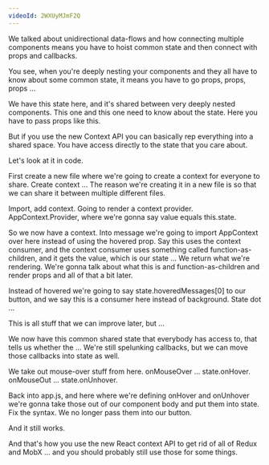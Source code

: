 ```yaml
---
videoId: 2WXUyMJmF2Q
---
```


We talked about unidirectional data-flows and how connecting multiple components means you have to hoist common state and then connect with props and callbacks.

You see, when you're deeply nesting your components and they all have to know about some common state, it means you have to go props, props, props ...

We have this state here, and it's shared between very deeply nested components. This one and this one need to know about the state. Here you have to pass props like this.

But if you use the new Context API you can basically rep everything into a shared space. You have access directly to the state that you care about.

Let's look at it in code.

First create a new file where we're going to create a context for everyone to share. Create context ... The reason we're creating it in a new file is so that we can share it between multiple different files.

Import, add context. Going to render a context provider. AppContext.Provider, where we're gonna say value equals this.state.

So we now have a context. Into message we're going to import AppContext over here instead of using the hovered prop. Say this uses the context consumer, and the context consumer uses something called function-as-children, and it gets the value, which is our state ... We return what we're rendering. We're gonna talk about what this is and function-as-children and render props and all of that a bit later.

Instead of hovered we're going to say state.hoveredMessages[0] to our button, and we say this is a consumer here instead of background. State dot ...

This is all stuff that we can improve later, but ...

We now have this common shared state that everybody has access to, that tells us whether the ... We're still spelunking callbacks, but we can move those callbacks into state as well.

We take out mouse-over stuff from here. onMouseOver ... state.onHover. onMouseOut ... state.onUnhover.

Back into app.js, and here where we're defining onHover and onUnhover we're gonna take those out of our component body and put them into state. Fix the syntax. We no longer pass them into our button.

And it still works.

And that's how you use the new React context API to get rid of all of Redux and MobX ... and you should probably still use those for some things.
